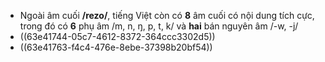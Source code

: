 - Ngoài âm cuối **/rezo/**, tiếng Việt còn có **8** âm cuối có nội dung tích cực, trong đó có **6** phụ âm /m, n, ŋ, p, t, k/ và **hai** bán nguyên âm /-w, -j/
- ((63e41744-05c7-4612-8372-364ccc3302d5))
- ((63e41763-f4c4-476e-8ebe-37398b20bf54))
